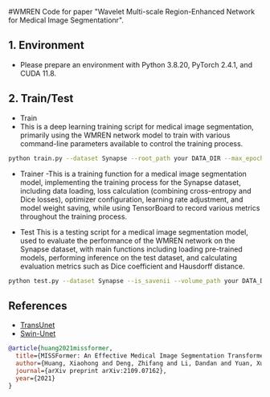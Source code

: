 #WMREN
Code for paper "Wavelet Multi-scale Region-Enhanced Network for Medical Image Segmentationr". 

## 1. Environment

- Please prepare an environment with Python 3.8.20, PyTorch 2.4.1, and CUDA 11.8.

## 2. Train/Test

- Train
- This is a deep learning training script for medical image segmentation, primarily using the WMREN network model to train  with various command-line parameters available to control the training process.

```bash
python train.py --dataset Synapse --root_path your DATA_DIR --max_epochs 400 --output_dir your OUT_DIR  --img_size 224 --base_lr 0.05 --batch_size 24
```
- Trainer
-This is a training function for a medical image segmentation model, implementing the training process for the Synapse dataset, including data loading, loss calculation (combining cross-entropy and Dice losses), optimizer configuration, learning rate adjustment, and model weight saving, while using TensorBoard to record various metrics throughout the training process.

- Test 
This is a testing script for a medical image segmentation model, used to evaluate the performance of the WMREN network on the Synapse dataset, with main functions including loading pre-trained models, performing inference on the test dataset, and calculating evaluation metrics such as Dice coefficient and Hausdorff distance.
```bash
python test.py --dataset Synapse --is_savenii --volume_path your DATA_DIR --output_dir your OUT_DIR --max_epoch 400 --base_lr 0.05 --img_size 224 --batch_size 24
```

## References
* [TransUnet](https://github.com/Beckschen/TransUNet)
* [Swin-Unet](https://github.com/HuCaoFighting/Swin-Unet)

```bibtex
@article{huang2021missformer,
  title={MISSFormer: An Effective Medical Image Segmentation Transformer},
  author={Huang, Xiaohong and Deng, Zhifang and Li, Dandan and Yuan, Xueguang},
  journal={arXiv preprint arXiv:2109.07162},
  year={2021}
}
```
